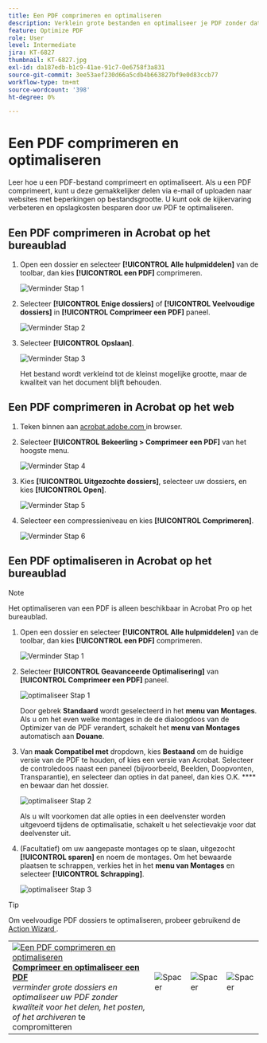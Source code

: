 ```yaml
---
title: Een PDF comprimeren en optimaliseren
description: Verklein grote bestanden en optimaliseer je PDF zonder dat dit ten koste gaat van de kwaliteit voor delen, posten of archiveren
feature: Optimize PDF
role: User
level: Intermediate
jira: KT-6827
thumbnail: KT-6827.jpg
exl-id: da187edb-b1c9-41ae-91c7-0e6758f3a831
source-git-commit: 3ee53aef230d66a5cdb4b663827bf9e0d83ccb77
workflow-type: tm+mt
source-wordcount: '398'
ht-degree: 0%

---
```


# Een PDF comprimeren en optimaliseren

Leer hoe u een PDF-bestand comprimeert en optimaliseert. Als u een PDF comprimeert, kunt u deze gemakkelijker delen via e-mail of uploaden naar websites met beperkingen op bestandsgrootte. U kunt ook de kijkervaring verbeteren en opslagkosten besparen door uw PDF te optimaliseren.

## Een PDF comprimeren in Acrobat op het bureaublad

1. Open een dossier en selecteer **[!UICONTROL Alle hulpmiddelen]** van de toolbar, dan kies **[!UICONTROL een PDF]** comprimeren.

   ![ Verminder Stap 1 ](../assets/Reduce_1.png)

1. Selecteer **[!UICONTROL Enige dossiers]** of **[!UICONTROL Veelvoudige dossiers]** in **[!UICONTROL Comprimeer een PDF]** paneel.

   ![ Verminder Stap 2 ](../assets/Reduce_2.png)

1. Selecteer **[!UICONTROL Opslaan]**.

   ![ Verminder Stap 3 ](../assets/Reduce_3.png)

   Het bestand wordt verkleind tot de kleinst mogelijke grootte, maar de kwaliteit van het document blijft behouden.


## Een PDF comprimeren in Acrobat op het web

1. Teken binnen aan [ acrobat.adobe.com ](https://acrobat.adobe.com/nl/nl) in browser.

1. Selecteer **[!UICONTROL Bekeerling > Comprimeer een PDF]** van het hoogste menu.

   ![ Verminder Stap 4 ](../assets/Reduce_4.png)

1. Kies **[!UICONTROL Uitgezochte dossiers]**, selecteer uw dossiers, en kies **[!UICONTROL Open]**.

   ![ Verminder Stap 5 ](../assets/Reduce_5.png)

1. Selecteer een compressieniveau en kies **[!UICONTROL Comprimeren]**.

   ![ Verminder Stap 6 ](../assets/Reduce_6.png)

## Een PDF optimaliseren in Acrobat op het bureaublad

>[!NOTE]
>
>Het optimaliseren van een PDF is alleen beschikbaar in Acrobat Pro op het bureaublad.

1. Open een dossier en selecteer **[!UICONTROL Alle hulpmiddelen]** van de toolbar, dan kies **[!UICONTROL een PDF]** comprimeren.

   ![ Verminder Stap 1 ](../assets/Reduce_1.png)

1. Selecteer **[!UICONTROL Geavanceerde Optimalisering]** van **[!UICONTROL Comprimeer een PDF]** paneel.

   ![ optimaliseer Stap 1 ](../assets/Optimize_1.png)

   Door gebrek **Standaard** wordt geselecteerd in het **menu van Montages**. Als u om het even welke montages in de de dialoogdoos van de Optimizer van de PDF verandert, schakelt het **menu van Montages** automatisch aan **Douane**.

1. Van **maak Compatibel met** dropdown, kies **Bestaand** om de huidige versie van de PDF te houden, of kies een versie van Acrobat. Selecteer de controledoos naast een paneel (bijvoorbeeld, Beelden, Doopvonten, Transparantie), en selecteer dan opties in dat paneel, dan kies O.K. **** en bewaar dan het dossier.

   ![ optimaliseer Stap 2 ](../assets/Optimize_2.png)

   Als u wilt voorkomen dat alle opties in een deelvenster worden uitgevoerd tijdens de optimalisatie, schakelt u het selectievakje voor dat deelvenster uit.

1. (Facultatief) om uw aangepaste montages op te slaan, uitgezocht **[!UICONTROL sparen]** en noem de montages. Om het bewaarde plaatsen te schrappen, verkies het in het **menu van Montages** en selecteer **[!UICONTROL Schrapping]**.

   ![ optimaliseer Stap 3 ](../assets/Optimize_3.png)

>[!TIP]
>
>Om veelvoudige PDF dossiers te optimaliseren, probeer gebruikend de [ Action Wizard ](../advanced-tasks/action.md).

<table style="table-layout:fixed">
  <td>
    <a href="reduce.md">
      <img alt="Een PDF comprimeren en optimaliseren" src="../assets/reduce.png" />
    </a>
    <div>
    <a href="reduce.md"><strong> Comprimeer en optimaliseer een PDF </strong></a>
    </div>
    <em> verminder grote dossiers en optimaliseer uw PDF zonder kwaliteit voor het delen, het posten, of het archiveren </em> te compromitteren
    <br>
  </td>
  <td>
        <img alt="Spacer" src="../assets/Whitespacer.png" />
        <div>
        <br>
      </td>
    <td>
        <img alt="Spacer" src="../assets/Whitespacer.png" />
        <div>
        <br>
    </td>
    <td>
        <img alt="Spacer" src="../assets/Whitespacer.png" />
        <div>
        <br>
    </td>
</tr>
</table>